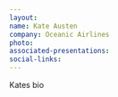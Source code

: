 ```yaml
---
layout: 
name: Kate Austen
company: Oceanic Airlines
photo:
associated-presentations:
social-links:
---
```


Kates bio